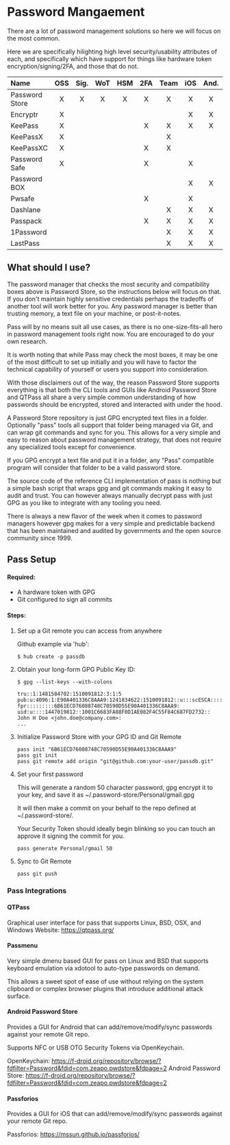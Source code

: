# Password Mangaement

There are a lot of password management solutions so here we will focus on the
most common.

Here we are specifically hilighting high level security/usability attributes of
each, and specifically which have support for things like hardware token
encryption/signing/2FA, and those that do not.

Name	         | OSS | Sig.| WoT | HSM | 2FA | Team | iOS | And. | OSX | Win | Lin. | Cost
:--------------|:---:|:---:|:---:|:---:|:---:|:----:|:---:|:----:|:---:|:---:|:----:|:-----:
Password Store |  X  |  X	 |  X  |  X	 |  X  |  X	  |  X  |  X   |  X  |  X  |  X	  | Free
Encryptr	     |  X  |  	 |     |     |     |      |  X  |  X   |  X  |  X  |  X   | Free
KeePass	       |  X  |  	 |     |     |  X  |  X	  |  X	|  X   |  X  |  X  |  X	  | Free
KeePassX       |  X  |  	 |     |     |     |  X	  |     |      |  X  |  X  |  X	  | Free
KeePassXC      |  X  |  	 |     |     |  X  |  X	  |     |      |  X  |  X  |  X	  | Free
Password Safe	 |  X  |  	 |     |     |  X  |      |  X	|      |     |  X  |  X	  | Free
Password BOX   |     |  	 |     |     |  	 |      |  X	|  X   |  X  |  X  |      | Free
Pwsafe	 	     |     |  	 |     |     |  X  |      |  X	|      |  X  |	  |       | Free
Dashlane	 	   |     |  	 |     |     |     |  X   |  X  |  X   |  X  |  X  |   	  | Free
Passpack	 	   |     |  	 |     |     |  X  |  X   |  X  |  X   |  X  |  X  |   	  | $48/y
1Password	 	   |     |  	 |     |     |     |  X	  |  X	|  X   |  X  |  X  |      | $50
LastPass	 	   |	   |   	 |     |     |     |  X	  |  X	|  X   |  X  |  X  |  X	  | $12/y

## What should I use?

The password manager that checks the most security and compatibility boxes
above is Password Store, so the instructions below will focus on that. If you
don't maintain highly sensitive credentials perhaps the tradeoffs of another
tool will work better for you. Any password manager is better than trusting
memory, a text file on your machine, or post-it-notes.

Pass will by no means suit all use cases, as there is no one-size-fits-all hero
in password management tools right now. You are encouraged to do your own
research.

It is worth noting that while Pass may check the most boxes, it may be one of
the most difficult to set up initially and you will have to factor the
technical capability of yourself or users you support into consideration.

With those disclaimers out of the way, the reason Password Store supports
everything is that both the CLI tools and GUIs like Android Password Store and
QTPass all share a very simple common understanding of how passwords should be
encrypted, stored and interacted with under the hood.

A Password Store repository is just GPG encrypted text files in a folder.
Optionally "pass" tools all support that folder being managed via Git, and can
wrap git commands and sync for you. This allows for a very simple and easy to
reason about password management strategy, that does not require any
specialized tools except for convenience.

If you GPG encrypt a text file and put it in a folder, any "Pass" compatible
program will consider that folder to be a valid password store.

The source code of the reference CLI implementation of pass is nothing but
a simple bash script that wraps gpg and git commands making it easy to audit
and trust. You can however always manually decrypt pass with just GPG as you
like to integrate with any tooling you need.

There is always a new flavor of the week when it comes to password managers
however gpg makes for a very simple and predictable backend that has been
maintained and audited by governments and the open source community since 1999.

## Pass Setup

#### Required:

* A hardware token with GPG
* Git configured to sign all commits

#### Steps:

1. Set up a Git remote you can access from anywhere

    Github example via 'hub':
    ```
    $ hub create -p passdb
    ```

2. Obtain your long-form GPG Public Key ID:

    ```
    $ gpg --list-keys --with-colons

    tru::1:1481584702:1510091812:3:1:5
    pub:u:4096:1:E90A401336C8AAA9:1241834622:1510091812::u:::scESCA:::::::
    fpr:::::::::6B61ECD76088748C70590D55E90A401336C8AAA9:
    uid:u::::1447019812::1001C6683FA88F0D1AE082F4C55F84C687FD2732:: John H Doe <john.doe@company.com>:
    ...
    ```

3. Initialize Password Store with your GPG ID and Git Remote

    ```
    pass init "6B61ECD76088748C70590D55E90A401336C8AAA9"
    pass git init
    pass git remote add origin "git@github.com:your-user/passdb.git"
    ```

4. Set your first password

    This will generate a random 50 character password, gpg encrypt it to your
    key, and save it as ~/.password-store/Personal/gmail.gpg

    It will then make a commit on your behalf to the repo defined at
    ~/.password-store/.

    Your Security Token should ideally begin blinking so you can touch an approve
    it signing the commit for you.

    ```
    pass generate Personal/gmail 50
    ```

5. Sync to Git Remote

    ```
    pass git push
    ```

### Pass Integrations

#### QTPass
Graphical user interface for pass that supports Linux, BSD, OSX, and Windows
Website:  https://qtpass.org/

#### Passmenu

Very simple dmenu based GUI for pass on Linux and BSD that supports keyboard
emulation via xdotool to auto-type passwords on demand.

This allows a sweet spot of ease of use without relying on the system
clipboard or complex browser plugins that introduce additional attack surface.

#### Android Password Store

Provides a GUI for Android that can add/remove/modify/sync passwords against
your remote Git repo.

Supports NFC or USB OTG Security Tokens via OpenKeychain.

OpenKeychain: https://f-droid.org/repository/browse/?fdfilter=Password&fdid=com.zeapo.pwdstore&fdpage=2
Android Password Store: https://f-droid.org/repository/browse/?fdfilter=Password&fdid=com.zeapo.pwdstore&fdpage=2

#### Passforios

Provides a GUI for iOS that can add/remove/modify/sync passwords against
your remote Git repo.

Passforios: https://mssun.github.io/passforios/
